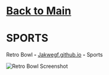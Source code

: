 # [Back to Main](/../main/README.md)

# SPORTS

Retro Bowl **-** <a href="https://jakwhegf.github.io/uab123/">Jakwegf.github.io</a> **-** Sports 

![Retro Bowl Screenshot](https://github.com/Zryak/Open-Games/assets/152645699/b794ff46-d41b-49eb-a879-bab22275cdb9)
